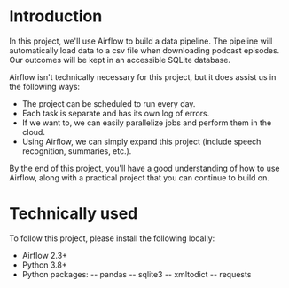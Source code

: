 # Introduction
In this project, we'll use Airflow to build a data pipeline. The pipeline will automatically load data to a csv file when downloading podcast episodes. Our outcomes will be kept in an accessible SQLite database.

Airflow isn't technically necessary for this project, but it does assist us in the following ways:

- The project can be scheduled to run every day.
- Each task is separate and has its own log of errors.
- If we want to, we can easily parallelize jobs and perform them in the cloud.
- Using Airflow, we can simply expand this project (include speech recognition, summaries, etc.).

By the end of this project, you'll have a good understanding of how to use Airflow, along with a practical project that you can continue to build on.

# Technically used
To follow this project, please install the following locally:

- Airflow 2.3+
- Python 3.8+
- Python packages:
-- pandas
-- sqlite3
-- xmltodict
-- requests

